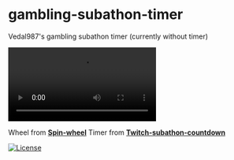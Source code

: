 <h1>gambling-subathon-timer</h1>
 Vedal987's gambling subathon timer (currently without timer)

[<video src='/img/demo_video.mov'></video>](https://github.com/user-attachments/assets/e5079fc6-b94e-4500-a35e-806cbd54257d)

Wheel from **[Spin-wheel](https://github.com/CrazyTim/spin-wheel)**
Timer from **[Twitch-subathon-countdown]([https://github.com/CrazyTim/spin-wheel](https://github.com/JayexDesigns/twitch-subathon-countdown))**

[![License](https://img.shields.io/badge/license-MIT-blue)](#license "View license")
